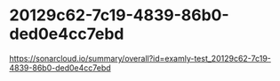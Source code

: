# 20129c62-7c19-4839-86b0-ded0e4cc7ebd
https://sonarcloud.io/summary/overall?id=examly-test_20129c62-7c19-4839-86b0-ded0e4cc7ebd
